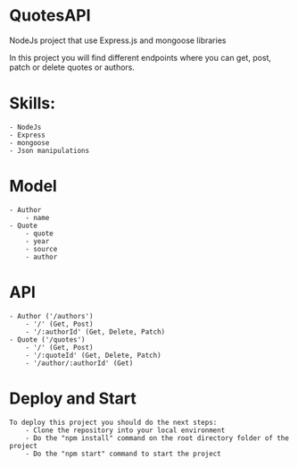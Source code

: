 # QuotesAPI
NodeJs project that use Express.js and mongoose libraries 

In this project you will find different endpoints where you can get, post, patch or delete quotes or authors.


# Skills:
    - NodeJs
    - Express
    - mongoose
    - Json manipulations


# Model
    - Author
        - name
    - Quote
        - quote
        - year
        - source
        - author

# API
    - Author ('/authors')
        - '/' (Get, Post)
        - '/:authorId' (Get, Delete, Patch) 
    - Quote ('/quotes')
        - '/' (Get, Post)
        - '/:quoteId' (Get, Delete, Patch)
        - '/author/:authorId' (Get)


# Deploy and Start
    To deploy this project you should do the next steps:
        - Clone the repository into your local environment
        - Do the "npm install" command on the root directory folder of the project
        - Do the "npm start" command to start the project